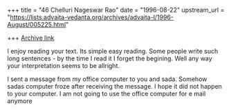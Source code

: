 +++
title = "46 Chelluri Nageswar Rao"
date = "1996-08-22"
upstream_url = "https://lists.advaita-vedanta.org/archives/advaita-l/1996-August/005225.html"

+++
[Archive link](https://lists.advaita-vedanta.org/archives/advaita-l/1996-August/005225.html)

I enjoy reading your text. Its simple easy reading.  Some people write such
long sentences - by the time I read it I forget the begining.   Well any way
your interpretation seems to be allright.

I sent a message from my office computer to you and sada.  Somehow sadas
computer froze after receiving the message.  I hope it did not happen to your
computer.  I am not going to use the office computer for e mail anymore

